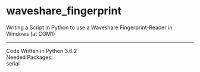 # waveshare_fingerprint
Writing a Script in Python to use a Waveshare Fingerprint-Reader in Windows (at COM1)

--------------------------------------------------------------------------------------------------------------
Code Written in Python 3.6.2                                                                                                         
Needed Packages:                                                                                                                          
serial
